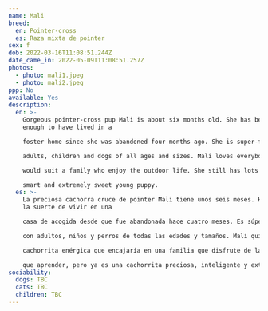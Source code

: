 ```yaml
---
name: Mali
breed:
  en: Pointer-cross
  es: Raza mixta de pointer
sex: f
dob: 2022-03-16T11:08:51.244Z
date_came_in: 2022-05-09T11:08:51.257Z
photos:
  - photo: mali1.jpeg
  - photo: mali2.jpeg
ppp: No
available: Yes
description:
  en: >-
    Gorgeous pointer-cross pup Mali is about six months old. She has been lucky
    enough to have lived in a

    foster home since she was abandoned four months ago. She is super-friendly, and is well socialised with

    adults, children and dogs of all ages and sizes. Mali loves everybody! She’s an energetic little pup who

    would suit a family who enjoy the outdoor life. She still has lots to learn, but she is already a beautiful,

    smart and extremely sweet young puppy.
  es: >-
    La preciosa cachorra cruce de pointer Mali tiene unos seis meses. Ha tenido
    la suerte de vivir en una

    casa de acogida desde que fue abandonada hace cuatro meses. Es súper cariñosa y está bien socializada

    con adultos, niños y perros de todas las edades y tamaños. Mali quiere a todo el mundo. Es una

    cachorrita enérgica que encajaría en una familia que disfrute de la vida al aire libre. Todavía tiene mucho

    que aprender, pero ya es una cachorrita preciosa, inteligente y extremadamente dulce.
sociability:
  dogs: TBC
  cats: TBC
  children: TBC
---
```

